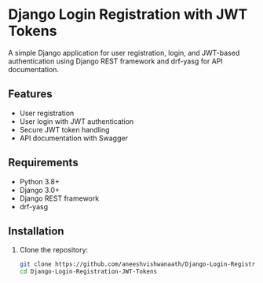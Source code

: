 # Django Login Registration with JWT Tokens

A simple Django application for user registration, login, and JWT-based authentication using Django REST framework and drf-yasg for API documentation.

## Features

- User registration
- User login with JWT authentication
- Secure JWT token handling
- API documentation with Swagger

## Requirements

- Python 3.8+
- Django 3.0+
- Django REST framework
- drf-yasg

## Installation

1. Clone the repository:

   ```bash
   git clone https://github.com/aneeshvishwanaath/Django-Login-Registration-JWT-Tokens.git
   cd Django-Login-Registration-JWT-Tokens
